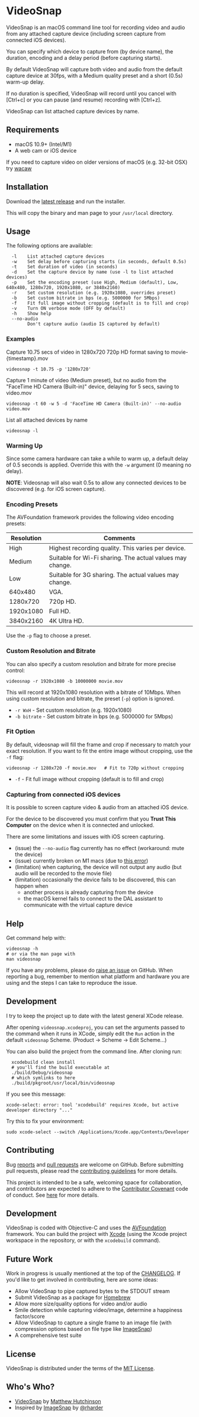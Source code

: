 # VideoSnap

VideoSnap is an macOS command line tool for recording video and audio from any
attached capture device (including screen capture from connected iOS devices).

You can specify which device to capture from (by device name), the duration,
encoding and a delay period (before capturing starts).

By default VideoSnap will capture both video and audio from the default capture
device at 30fps, with a Medium quality preset and a short (0.5s) warm-up delay.

If no duration is specified, VideoSnap will record until you cancel with
[Ctrl+c] or you can pause (and resume) recording with [Ctrl+z].

VideoSnap can list attached capture devices by name.

## Requirements

 * macOS 10.9+ (Intel/M1)
 * A web cam or iOS device

If you need to capture video on older versions of macOS (e.g. 32-bit OSX) try
[wacaw](http://webcam-tools.sourceforge.net)

## Installation

Download the [latest
release](https://github.com/matthutchinson/videosnap/releases) and run the
installer.

This will copy the binary and man page to your `/usr/local` directory.

## Usage

The following options are available:

```
  -l    List attached capture devices
  -w    Set delay before capturing starts (in seconds, default 0.5s)
  -t    Set duration of video (in seconds)
  -d    Set the capture device by name (use -l to list attached devices)
  -p    Set the encoding preset (use High, Medium (default), Low, 640x480, 1280x720, 1920x1080, or 3840x2160)
  -r    Set custom resolution (e.g. 1920x1080, overrides preset)
  -b    Set custom bitrate in bps (e.g. 5000000 for 5Mbps)
  -f    Fit full image without cropping (default is to fill and crop)
  -v    Turn ON verbose mode (OFF by default)
  -h    Show help
  --no-audio
        Don't capture audio (audio IS captured by default)
```

### Examples

Capture 10.75 secs of video in 1280x720 720p HD format saving to
movie-{timestamp}.mov

    videosnap -t 10.75 -p '1280x720'

Capture 1 minute of video (Medium preset), but no audio from the "FaceTime HD
Camera (Built-in)" device, delaying for 5 secs, saving to video.mov

    videosnap -t 60 -w 5 -d 'FaceTime HD Camera (Built-in)' --no-audio video.mov

List all attached devices by name

    videosnap -l

### Warming Up

Since some camera hardware can take a while to warm up, a default delay of 0.5
seconds is applied. Override this with the `-w` argument (0 meaning no delay).

**NOTE**: Videosnap will also wait 0.5s to allow any connected devices to be
discovered (e.g. for iOS screen capture).

### Encoding Presets

The AVFoundation framework provides the following video encoding presets:

| Resolution    | Comments                                                  |
| ------------- | --------------------------------------------------------- |
| High          | Highest recording quality. This varies per device.        |
| Medium        | Suitable for Wi-Fi sharing. The actual values may change. |
| Low           | Suitable for 3G sharing. The actual values may change.    |
| 640x480       | VGA.                                                      |
| 1280x720      | 720p HD.                                                  |
| 1920x1080     | Full HD.                                                  |
| 3840x2160     | 4K Ultra HD.                                              |

Use the `-p` flag to choose a preset.

### Custom Resolution and Bitrate

You can also specify a custom resolution and bitrate for more precise control:

```
videosnap -r 1920x1080 -b 10000000 movie.mov
```

This will record at 1920x1080 resolution with a bitrate of 10Mbps. When using custom 
resolution and bitrate, the preset (`-p`) option is ignored.

- `-r WxH` - Set custom resolution (e.g. 1920x1080)
- `-b bitrate` - Set custom bitrate in bps (e.g. 5000000 for 5Mbps)

### Fit Option

By default, videosnap will fill the frame and crop if necessary to match your exact resolution. If you want to fit the entire image without cropping, use the `-f` flag:

```
videosnap -r 1280x720 -f movie.mov   # Fit to 720p without cropping
```

- `-f` - Fit full image without cropping (default is to fill and crop)

### Capturing from connected iOS devices

It is possible to screen capture video & audio from an attached iOS device.

For the device to be discovered you must confirm that you
**Trust This Computer** on the device when it is connected and unlocked.

There are some limitations and issues with iOS screen capturing.

  * (issue) the `--no-audio` flag currently has no effect (workaround: mute the device)
  * (issue) currently broken on M1 macs (due to [this error](https://developer.apple.com/forums/thread/677199?login=true&page=1#692431022))
  * (limitation) when capturing, the device will not output any audio (but audio will be recorded to the movie file)
  * (limitation) occasionally the device fails to be discovered, this can happen when
    * another process is already capturing from the device
    * the macOS kernel fails to connect to the DAL assistant to communicate with the virtual capture device

## Help

Get command help with:

    videosnap -h
    # or via the man page with
    man videosnap

If you have any problems, please do [raise an
issue](https://github.com/matthutchinson/videosnap/issues) on GitHub. When
reporting a bug, remember to mention what platform and hardware you are using
and the steps I can take to reproduce the issue.

## Development

I try to keep the project up to date with the latest general XCode release.

After opening `videosnap.xcodeproj`, you can set the arguments passed to the
command when it runs in XCode, simply edit the `Run` action in the default
`videosnap` Scheme. (Product -> Scheme -> Edit Scheme...)

You can also build the project from the command line. After cloning run:

```
  xcodebuild clean install
  # you'll find the build executable at
  ./build/Debug/videosnap
  # which symlinks to here
  ./build/pkgroot/usr/local/bin/videosnap
```

If you see this message:

    xcode-select: error: tool 'xcodebuild' requires Xcode, but active developer directory "..."

Try this to fix your environment:

    sudo xcode-select --switch /Applications/Xcode.app/Contents/Developer

## Contributing

Bug [reports](https://github.com/matthutchinson/videosnap/issues) and [pull
requests](https://github.com/matthutchinson/videosnap/pulls) are welcome on
GitHub. Before submitting pull requests, please read the [contributing
guidelines](https://github.com/matthutchinson/videosnap/blob/master/CONTRIBUTING.md)
for more details.

This project is intended to be a safe, welcoming space for collaboration, and
contributors are expected to adhere to the [Contributor
Covenant](http://contributor-covenant.org) code of conduct. See
[here](https://github.com/matthutchinson/videosnap/blob/master/CODE_OF_CONDUCT.md)
for more details.

## Development

VideoSnap is coded with Objective-C and uses the
[AVFoundation](https://developer.apple.com/av-foundation/) framework. You can
build the project with [Xcode](http://developer.apple.com/xcode/) (using the
Xcode project workspace in the repository, or with the `xcodebuild` command).

## Future Work

Work in progress is usually mentioned at the top of the
[CHANGELOG](https://github.com/matthutchinson/videosnap/blob/master/CHANGELOG.md).
If you'd like to get involved in contributing, here are some ideas:

* Allow VideoSnap to pipe captured bytes to the STDOUT stream
* Submit VideoSnap as a package for [Homebrew](http://brew.sh)
* Allow more size/quality options for video and/or audio
* Smile detection while capturing video/image, determine a happiness factor/score
* Allow VideoSnap to capture a single frame to an image file (with compression
  options based on file type like [ImageSnap](https://github.com/rharder/imagesnap))
* A comprehensive test suite

## License

VideoSnap is distributed under the terms of the [MIT
License](http://opensource.org/licenses/MIT).

## Who's Who?

* [VideoSnap](http://github.com/matthutchinson/videosnap) by [Matthew Hutchinson](http://matthewhutchinson.net)
* Inspired by [ImageSnap](https://github.com/rharder/imagesnap) by [@rharder](https://github.com/rharder)
